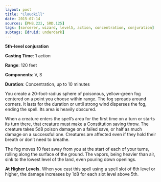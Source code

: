 ```yaml
---
layout: post
title: "Cloudkill"
date: 2015-07-14
sources: [PHB.222, SRD.125]
tags: [sorcerer, wizard, level5, action, concentration, conjuration]
subtags: [druid: underdark]
---
```


**5th-level conjuration**

**Casting Time**: 1 action

**Range**: 120 feet

**Components**: V, S

**Duration**: Concentration, up to 10 minutes

You create a 20-foot-radius sphere of poisonous, yellow-green fog centered on a point you choose within range. The fog spreads around corners. It lasts for the duration or until strong wind disperses the fog, ending the spell. Its area is heavily obscured.

When a creature enters the spell’s area for the first time on a turn or starts its turn there, that creature must make a Constitution saving throw. The creature takes 5d8 poison damage on a failed save, or half as much damage on a successful one. Creatures are affected even if they hold their breath or don’t need to breathe.

The fog moves 10 feet away from you at the start of each of your turns, rolling along the surface of the ground. The vapors, being heavier than air, sink to the lowest level of the land, even pouring down openings.

**At Higher Levels.** When you cast this spell using a spell slot of 6th level or higher, the damage increases by 1d8 for each slot level above 5th.
